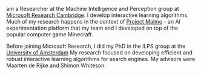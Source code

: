 ﻿---
layout: default
---


am a Researcher at the Machine Intelligence and Perception group at
<a href="https://www.microsoft.com/en-us/research/lab/microsoft-research-cambridge/">Microsoft Research Cambridge</a>.
I develop interactive learning algorithms. Much of my research happens in the context of
<a href="https://www.microsoft.com/en-us/research/project/project-malmo/">Project Malmo</a> - an AI experimentation
platform that my team and I developed on top of the popular computer game Minecraft.


Before joining Microsoft Research, I did my PhD in the ILPS group at the
<a href="http://www.uva.nl/en/home">University of Amsterdam</a> My research focused on developing efficient and robust
interactive learning algorithms for search engines. My advisors were Maarten de Rijke and Shimon Whiteson.


